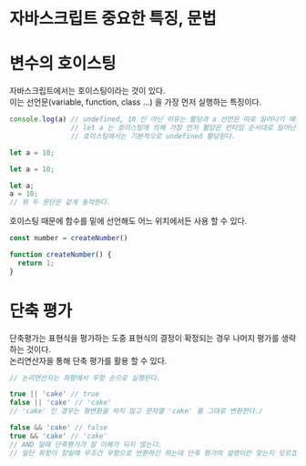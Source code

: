 # 자바스크립트 중요한 특징, 문법

# 변수의 호이스팅
자바스크립트에서는 호이스팅이라는 것이 있다.  
이는 선언문(variable, function, class ...) 을 가장 먼저 실행하는 특징이다.

```js
console.log(a) // undefined, 10 인 아닌 이유는 활당과 a 선언은 따로 일어나기 때문이다.
               // let a 는 호이스팅에 의해 가장 먼저 활당은 런타임 순서대로 일어난다.
               // 호이스팅에서는 기본적으로 undefined 활당된다.

let a = 10;
```

```js
let a = 10;

let a;
a = 10;
// 위 두 문단은 같게 동작한다.
```

호이스팅 때문에 함수를 밑에 선언해도 어느 위치에서든 사용 할 수 있다.
```js
const number = createNumber()

function createNumber() {
  return 1;
}
```

# 단축 평가
단축평가는 표현식을 평가하는 도중 표현식의 결정이 확정되는 경우 나머지 평가를 생략하는 것이다.  
논리연산자을 통해 단축 평가를 활용 할 수 있다.

```js
// 논리연산자는 좌항에서 우항 순으로 실행된다.

true || 'cake' // true
false || 'cake' // 'cake'
// 'cake' 인 경우는 형변환을 하지 않고 문자열 'cake' 를 그대로 변환한다./

false && 'cake' // false
true && 'cake' // 'cake'
// AND 일때 단축평가가 잘 이해가 되지 않는다. 
// 일단 좌항이 참일때 무조건 우항으로 반환하긴 하는데 단축 평가의 설명이란 맞는지 모르겠다.
```
